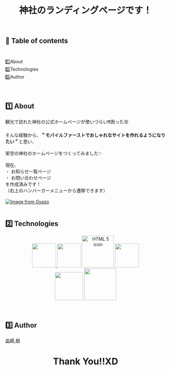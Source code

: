 # <h1 align="center">神社のランディングページです！</h1><br>
## 📕 Table of contents<br><br>
1️⃣About<br>
2️⃣Technologies<br> 
3️⃣Author<br><br><br>
## 1️⃣ About 
観光で訪れた神社の公式ホームページが使いづらい:exclamation::exclamation:困った:dizzy_face:<br><br>
そんな経験から、<strong>＂モバイルファーストでおしゃれなサイトを作れるようになりたい＂</strong>と思い、<br><br>
架空の神社のホームページをつくってみました:sparkles: <br><br>
現在、<br>
・ お知らせ一覧ページ<br>
・ お問い合わせページ<br>
を作成済みです！<br>
（右上のハンバーガーメニューから遷移できます）<br><br>
[![Image from Gyazo](https://i.gyazo.com/ea7a05fe25a70792ea7126635dd0d37d.gif)](https://gyazo.com/ea7a05fe25a70792ea7126635dd0d37d)<br><br>
## 2️⃣ Technologies  
<p align="center" ><a href="https://www.ruby-lang.org/ja/" rel="nofollow"><img src="https://user-images.githubusercontent.com/39142850/71774533-1ddf1780-2fb4-11ea-8560-753bed352838.png" height="75px;">
<a href="https://rubyonrails.org/" rel="nofollow"><img src="https://user-images.githubusercontent.com/39142850/71774548-731b2900-2fb4-11ea-99ba-565546c5acb4.png" height="75px;"></a>
<a href="https://www.w3.org/Style/Examples/011/firstcss.en.html#HTML" rel="nofollow"><img alt="HTML 5 icon" src="https://img.icons8.com/color/344/html-5.png" height="100px;"></a>
<a href="https://sass-lang.com/" rel="nofollow"><img src="https://user-images.githubusercontent.com/39142850/71774644-115bbe80-2fb6-11ea-822c-568eabde5228.png" height="75px"></a><br>
<a href="https://jquery.com/" rel="nofollow"><img src="https://user-images.githubusercontent.com/39142850/71774768-d064a980-2fb7-11ea-88ad-4562c59470ae.png" height="88px;"></a>
<a href="https://aws.amazon.com/jp/" rel="nofollow"><img src="https://a0.awsstatic.com/libra-css/images/logos/aws_logo_smile_1200x630.png" height="100px;" style="max-width:100%;"></a></p><br>

## 3️⃣ Author  
[岩崎 梢](https://twitter.com/leon_matirda)

# <h1 align="center">Thank You!!XD</h1>
